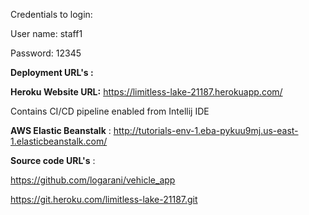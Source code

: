 
Credentials to login:

User name: staff1

Password: 12345


**Deployment URL's :**

**Heroku Website URL:** https://limitless-lake-21187.herokuapp.com/ 

Contains CI/CD pipeline enabled from Intellij IDE

**AWS Elastic Beanstalk** : http://tutorials-env-1.eba-pykuu9mj.us-east-1.elasticbeanstalk.com/

**Source code URL's** : 

https://github.com/logarani/vehicle_app

https://git.heroku.com/limitless-lake-21187.git
